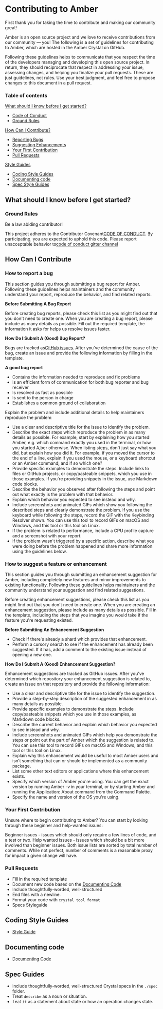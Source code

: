 # Contributing to Amber

First thank you for taking the time to contribute and making our community great!

Amber is an open source project and we love to receive contributions from our community — you! The following is a set of guidelines for contributing to Amber, which are hosted in the Amber Crystal on GitHub.

Following these guidelines helps to communicate that you respect the time of the developers managing and developing this open source project. In return, they should reciprocate that respect in addressing your issue, assessing changes, and helping you finalize your pull requests. These are just guidelines, not rules. Use your best judgment, and feel free to propose changes to this document in a pull request.

### Table of contents

[What should I know before I get started?](https://github.com/Amber-Crystal/amber/blob/master/.github/CONTRIBUTING.md#what-should-i-know-before-i-get-started)

* [Code of Conduct](https://github.com/Amber-Crystal/amber/blob/master/.github/CODE_OF_CONDUCT.md)
* [Ground Rules](https://github.com/Amber-Crystal/amber/blob/master/.github/CONTRIBUTING.md#ground-rules)

[How Can I Contribute?](https://github.com/Amber-Crystal/amber/blob/master/.github/CONTRIBUTING.md#how-can-i-contribute)

* [Reporting Bugs](https://github.com/Amber-Crystal/amber/blob/master/.github/CONTRIBUTING.md#reporting-bugs)
* [Suggesting Enhancements](https://github.com/Amber-Crystal/amber/blob/master/.github/CONTRIBUTING.md#suggesting-enhancements)
* [Your First Contribution](https://github.com/Amber-Crystal/amber/blob/master/.github/CONTRIBUTING.md#your-first-contribution)
* [Pull Requests](https://github.com/Amber-Crystal/amber/blob/master/.github/CONTRIBUTING.md#pull-requests)

[Style Guides](https://github.com/Amber-Crystal/amber/blob/master/.github/CONTRIBUTING.md#style-guides)

* [Coding Style Guides](https://github.com/Amber-Crystal/amber/blob/master/.github/CONTRIBUTING.md#coding-style-guidelines)
* [Documenting code](https://github.com/Amber-Crystal/amber/blob/master/.github/CONTRIBUTING.md#documenting-code)
* [Spec Style Guides](https://github.com/Amber-Crystal/amber/blob/master/.github/CONTRIBUTING.md#spec-style-guides)

## What should I know before I get started?

### Ground Rules

Be a law abiding contributor!

This project adheres to the Contributor Covenant[CODE OF CONDUCT](https://github.com/Amber-Crystal/amber/blob/master/.github/CODE_OF_CONDUCT.md). By participating, you are expected to uphold this code. Please report unacceptable behavior to[code of conduct gitter channel](https://gitter.im/Amber-Crystal/code_of_conduct)

## How Can I Contribute

### How to report a bug

This section guides you through submitting a bug report for Amber. Following these guidelines helps maintainers and the community understand your report, reproduce the behavior, and find related reports.

**Before Submitting A Bug Report**

Before creating bug reports, please check this list as you might find out that you don't need to create one. When you are creating a bug report, please include as many details as possible. Fill out the required template, the information it asks for helps us resolve issues faster.

**How Do I Submit A \(Good\) Bug Report?**

Bugs are tracked as[GitHub issues](https://github.com/Amber-Crystal/amber/issues). After you've determined the cause of the bug, create an issue and provide the following information by filling in the template.

**A good bug report**

* Contains the information needed to reproduce and fix problems
* Is an efficient form of communication for both bug reporter and bug receiver
* Is resolved as fast as possible
* Is sent to the person in charge
* Establishes a common ground of collaboration

Explain the problem and include additional details to help maintainers reproduce the problem:

* Use a clear and descriptive title for the issue to identify the problem.
* Describe the exact steps which reproduce the problem in as many details as possible. For example, start by explaining how you started Amber, e.g. which command exactly you used in the terminal, or how you started A,ber otherwise. When listing steps, don't just say what you did, but explain how you did it. For example, if you moved the cursor to the end of a line, explain if you used the mouse, or a keyboard shortcut or an Amber command, and if so which one?
* Provide specific examples to demonstrate the steps. Include links to files or GitHub projects, or copy/pasteable snippets, which you use in those examples. If you're providing snippets in the issue, use Markdown code blocks.
* Describe the behavior you observed after following the steps and point out what exactly is the problem with that behavior.
* Explain which behavior you expected to see instead and why.
* Include screenshots and animated GIFs which show you following the described steps and clearly demonstrate the problem. If you use the keyboard while following the steps, record the GIF with the Keybinding Resolver shown. You can use this tool to record GIFs on macOS and Windows, and this tool or this tool on Linux.
* If the problem is related to performance, include a CPU profile capture and a screenshot with your report.
* If the problem wasn't triggered by a specific action, describe what you were doing before the problem happened and share more information using the guidelines below.

### How to suggest a feature or enhancement

This section guides you through submitting an enhancement suggestion for Amber, including completely new features and minor improvements to existing functionality. Following these guidelines helps maintainers and the community understand your suggestion and find related suggestions.

Before creating enhancement suggestions, please check this list as you might find out that you don't need to create one. When you are creating an enhancement suggestion, please include as many details as possible. Fill in the template, including the steps that you imagine you would take if the feature you're requesting existed.

**Before Submitting An Enhancement Suggestion**

* Check if there's already a shard which provides that enhancement.
* Perform a cursory search to see if the enhancement has already been suggested. If it has, add a comment to the existing issue instead of opening a new one.

**How Do I Submit A \(Good\) Enhancement Suggestion?**

Enhancement suggestions are tracked as GitHub issues. After you've determined which repository your enhancement suggestion is related to, create an issue on that repository and provide the following information:

* Use a clear and descriptive title for the issue to identify the suggestion.
* Provide a step-by-step description of the suggested enhancement in as many details as possible.
* Provide specific examples to demonstrate the steps. Include copy/pasteable snippets which you use in those examples, as Markdown code blocks.
* Describe the current behavior and explain which behavior you expected to see instead and why.
* Include screenshots and animated GIFs which help you demonstrate the steps or point out the part of Amber which the suggestion is related to. You can use this tool to record GIFs on macOS and Windows, and this tool or this tool on Linux.
* Explain why this enhancement would be useful to most Amber users and isn't something that can or should be implemented as a community package.
* List some other text editors or applications where this enhancement exists.
* Specify which version of Amber you're using. You can get the exact version by running Amber -v in your terminal, or by starting Amber and running the Application: About command from the Command Palette.
* Specify the name and version of the OS you're using.

### Your First Contribution

Unsure where to begin contributing to Amber? You can start by looking through these beginner and help-wanted issues:

Beginner issues - issues which should only require a few lines of code, and a test or two. Help wanted issues - issues which should be a bit more involved than beginner issues. Both issue lists are sorted by total number of comments. While not perfect, number of comments is a reasonable proxy for impact a given change will have.

### Pull Requests

* Fill in the required template
* Document new code based on the
  [Documenting Code](https://crystal-lang.org/docs/conventions/documenting_code.html)
* Include thoughtfully-worded, well-structured
* End files with a newline.
* Format your code with
  `crystal tool format`
* Specs Styleguide

## Coding Style Guides

* [Style Guide](https://crystal-lang.org/docs/conventions/coding_style.html)

## Documenting code

* [Documenting Code](https://crystal-lang.org/docs/conventions/documenting_code.html)

## Spec Guides

* Include thoughtfully-worded, well-structured Crystal specs in the
  `./spec`
  folder.
* Treat
  `describe`
  as a noun or situation.
* Teat
  `it`
  as a statement about state or how an operation changes state.



